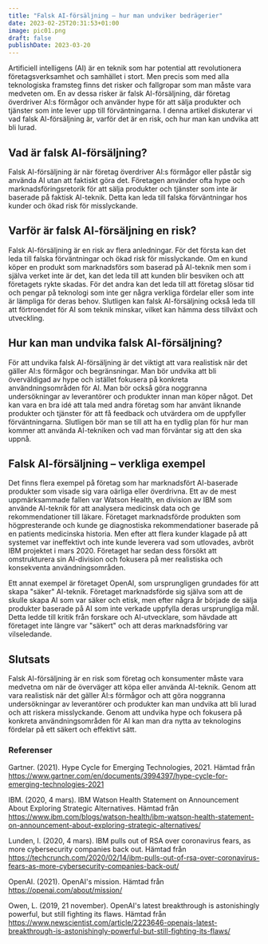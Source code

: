 ```yaml
---
title: "Falsk AI-försäljning – hur man undviker bedrägerier"
date: 2023-02-25T20:31:53+01:00
image: pic01.png
draft: false
publishDate: 2023-03-20
---
```


Artificiell intelligens (AI) är en teknik som har potential att revolutionera företagsverksamhet och samhället i stort. Men precis som med alla teknologiska framsteg finns det risker och fallgropar som man måste vara medveten om. En av dessa risker är falsk AI-försäljning, där företag överdriver AI:s förmågor och använder hype för att sälja produkter och tjänster som inte lever upp till förväntningarna. I denna artikel diskuterar vi vad falsk AI-försäljning är, varför det är en risk, och hur man kan undvika att bli lurad.

## Vad är falsk AI-försäljning?

Falsk AI-försäljning är när företag överdriver AI:s förmågor eller påstår sig använda AI utan att faktiskt göra det. Företagen använder ofta hype och marknadsföringsretorik för att sälja produkter och tjänster som inte är baserade på faktisk AI-teknik. Detta kan leda till falska förväntningar hos kunder och ökad risk för misslyckande.

## Varför är falsk AI-försäljning en risk?

Falsk AI-försäljning är en risk av flera anledningar. För det första kan det leda till falska förväntningar och ökad risk för misslyckande. Om en kund köper en produkt som marknadsförs som baserad på AI-teknik men som i själva verket inte är det, kan det leda till att kunden blir besviken och att företagets rykte skadas. För det andra kan det leda till att företag slösar tid och pengar på teknologi som inte ger några verkliga fördelar eller som inte är lämpliga för deras behov. Slutligen kan falsk AI-försäljning också leda till att förtroendet för AI som teknik minskar, vilket kan hämma dess tillväxt och utveckling.

## Hur kan man undvika falsk AI-försäljning?

För att undvika falsk AI-försäljning är det viktigt att vara realistisk när det gäller AI:s förmågor och begränsningar. Man bör undvika att bli överväldigad av hype och istället fokusera på konkreta användningsområden för AI. Man bör också göra noggranna undersökningar av leverantörer och produkter innan man köper något. Det kan vara en bra idé att tala med andra företag som har använt liknande produkter och tjänster för att få feedback och utvärdera om de uppfyller förväntningarna. Slutligen bör man se till att ha en tydlig plan för hur man kommer att använda AI-tekniken och vad man förväntar sig att den ska uppnå.

## Falsk AI-försäljning – verkliga exempel

Det finns flera exempel på företag som har marknadsfört AI-baserade produkter som visade sig vara oärliga eller överdrivna. Ett av de mest uppmärksammade fallen var Watson Health, en division av IBM som använde AI-teknik för att analysera medicinsk data och ge rekommendationer till läkare. Företaget marknadsförde produkten som högpresterande och kunde ge diagnostiska rekommendationer baserade på en patients medicinska historia. Men efter att flera kunder klagade på att systemet var ineffektivt och inte kunde leverera vad som utlovades, avbröt IBM projektet i mars 2020. Företaget har sedan dess försökt att omstrukturera sin AI-division och fokusera på mer realistiska och konsekventa användningsområden.

Ett annat exempel är företaget OpenAI, som ursprungligen grundades för att skapa "säker" AI-teknik. Företaget marknadsförde sig själva som att de skulle skapa AI som var säker och etisk, men efter några år började de sälja produkter baserade på AI som inte verkade uppfylla deras ursprungliga mål. Detta ledde till kritik från forskare och AI-utvecklare, som hävdade att företaget inte längre var "säkert" och att deras marknadsföring var vilseledande.

## Slutsats

Falsk AI-försäljning är en risk som företag och konsumenter måste vara medvetna om när de överväger att köpa eller använda AI-teknik. Genom att vara realistisk när det gäller AI:s förmågor och att göra noggranna undersökningar av leverantörer och produkter kan man undvika att bli lurad och att riskera misslyckande. Genom att undvika hype och fokusera på konkreta användningsområden för AI kan man dra nytta av teknologins fördelar på ett säkert och effektivt sätt.

### Referenser
Gartner. (2021). Hype Cycle for Emerging Technologies, 2021. Hämtad från https://www.gartner.com/en/documents/3994397/hype-cycle-for-emerging-technologies-2021

IBM. (2020, 4 mars). IBM Watson Health Statement on Announcement About Exploring Strategic Alternatives. Hämtad från https://www.ibm.com/blogs/watson-health/ibm-watson-health-statement-on-announcement-about-exploring-strategic-alternatives/

Lunden, I. (2020, 4 mars). IBM pulls out of RSA over coronavirus fears, as more cybersecurity companies back out. Hämtad från https://techcrunch.com/2020/02/14/ibm-pulls-out-of-rsa-over-coronavirus-fears-as-more-cybersecurity-companies-back-out/

OpenAI. (2021). OpenAI's mission. Hämtad från https://openai.com/about/mission/

Owen, L. (2019, 21 november). OpenAI's latest breakthrough is astonishingly powerful, but still fighting its flaws. Hämtad från https://www.newscientist.com/article/2223646-openais-latest-breakthrough-is-astonishingly-powerful-but-still-fighting-its-flaws/
